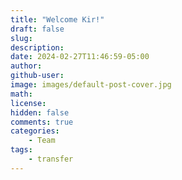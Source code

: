 ```yaml
---
title: "Welcome Kir!"
draft: false
slug:
description:
date: 2024-02-27T11:46:59-05:00
author:
github-user:
image: images/default-post-cover.jpg
math:
license:
hidden: false
comments: true
categories:
    - Team
tags:
    - transfer
---
```

